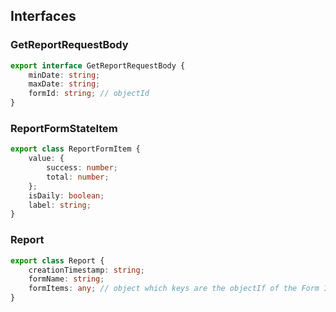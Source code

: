 ## Interfaces

### GetReportRequestBody

```ts
export interface GetReportRequestBody {
	minDate: string;
	maxDate: string;
	formId: string; // objectId
}
```

### ReportFormStateItem

```ts
export class ReportFormItem {
	value: {
		success: number;
		total: number;
	};
	isDaily: boolean;
	label: string;
}
```

### Report

```ts
export class Report {
	creationTimestamp: string;
	formName: string;
	formItems: any; // object which keys are the objectIf of the Form Item in the form definition
}
```
